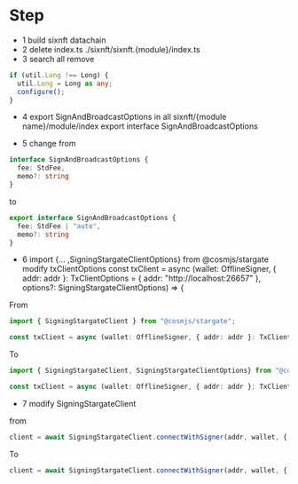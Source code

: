 # Step

- 1 build sixnft datachain
- 2 delete index.ts ./sixnft/sixnft.{module}/index.ts
- 3 search all remove

```typescript
if (util.Long !== Long) {
  util.Long = Long as any;
  configure();
}
```

- 4 export SignAndBroadcastOptions in all sixnft/{module name}/module/index
export interface SignAndBroadcastOptions

- 5 change from

```typescript
interface SignAndBroadcastOptions {
  fee: StdFee,
  memo?: string
}
```

to

```typescript
export interface SignAndBroadcastOptions {
  fee: StdFee | "auto",
  memo?: string
}
```

- 6 import {... ,SigningStargateClientOptions} from @cosmjs/stargate
modify txClientOptions
const txClient = async (wallet: OfflineSigner, { addr: addr }: TxClientOptions = { addr: "http://localhost:26657" }, options?: SigningStargateClientOptions) => {

From

```typescript
import { SigningStargateClient } from "@cosmjs/stargate";
```

```typescript
const txClient = async (wallet: OfflineSigner, { addr: addr }: TxClientOptions = { addr: "http://localhost:26657" }) => {
```

To

```typescript
import { SigningStargateClient, SigningStargateClientOptions} from "@cosmjs/stargate";
```

```typescript
const txClient = async (wallet: OfflineSigner, { addr: addr }: TxClientOptions = { addr: "http://localhost:26657" }, options?: SigningStargateClientOptions) => {
```


- 7 modify SigningStargateClient

from

```typescript
client = await SigningStargateClient.connectWithSigner(addr, wallet, { registry });
```

To

```typescript
client = await SigningStargateClient.connectWithSigner(addr, wallet, { registry , ...options});
```
